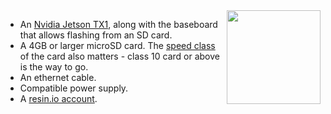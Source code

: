 <img height=150px style="float: right;padding-left: 10px;" src="/img/jetson-tx1/jetson-tx1.jpg">

* An [Nvidia Jetson TX1][tx1], along with the baseboard that allows flashing from an SD card. 
* A 4GB or larger microSD card. The [speed class][sdSpeed] of the card also matters - class 10 card or above is the way to go.
* An ethernet cable.
* Compatible power supply.
* A [resin.io account][link-to-signup].

[tx1]:https://developer.nvidia.com/embedded/buy/jetson-tx1
[sdSpeed]:https://en.wikipedia.org/wiki/Secure_Digital#Speed_class_rating
[link-to-signup]:dashboard.resin.io/signup
